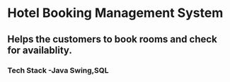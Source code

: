 # Hotel Booking Management System
## Helps the customers to book rooms and check for availablity.
### Tech Stack -Java Swing,SQL
